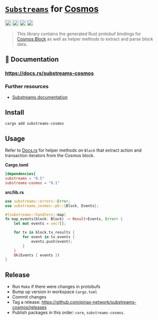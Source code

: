 # [`Substreams`](https://substreams.streamingfast.io/) for [**Cosmos**](https://cosmos.network/)

[<img alt="github" src="https://img.shields.io/badge/Github-substreams.cosmos-8da0cb?style=for-the-badge&logo=github" height="20">](https://github.com/pinax-network/substreams-cosmos)
[<img alt="crates.io" src="https://img.shields.io/crates/v/substreams-cosmos.svg?style=for-the-badge&color=fc8d62&logo=rust" height="20">](https://crates.io/crates/substreams-cosmos)
[<img alt="docs.rs" src="https://img.shields.io/badge/docs.rs-substreams.cosmos-66c2a5?style=for-the-badge&labelColor=555555&logo=docs.rs" height="20">](https://docs.rs/substreams-cosmos)
[<img alt="GitHub Workflow Status" src="https://img.shields.io/github/actions/workflow/status/pinax-network/substreams-cosmos/push.yml?branch=main&style=for-the-badge" height="20">](https://github.com/pinax-network/substreams-cosmos/actions?query=branch%3Amain)

> This library contains the generated Rust protobuf bindings for [Cosmos Block](https://buf.build/streamingfast/firehose-cosmos) as well as helper methods to extract and parse block data.

## 📖 Documentation

### <https://docs.rs/substreams-cosmos>

### Further resources

- [Substreams documentation](https://substreams.streamingfast.io)

## Install

```
cargo add substreams-cosmos
```

## Usage

Refer to [Docs.rs](https://docs.rs/substreams-cosmos/latest/substreams_cosmos/struct.Block.html#implementations) for helper methods on `Block` that extract action and transaction iterators from the Cosmos block.

**Cargo.toml**

```toml
[dependencies]
substreams = "0.5"
substreams-cosmos = "0.1"
```

**src/lib.rs**

```rust
use substreams::errors::Error;
use substreams_cosmos::pb::{Block, Events};

#[substreams::handlers::map]
fn map_events(block: Block) -> Result<Events, Error> {
    let mut events = vec![];

    for tx in block.tx_results {
        for event in tx.events {
            events.push(event);
        }
    }
    Ok(Events { events })
}
```

## Release

- Run `Make` if there were changes in protobufs
- Bump up version in workspace `Cargo.toml`
- Commit changes
- Tag a release: <https://github.com/pinax-network/substreams-cosmos/releases>
- Publish packages in this order: `core`, `substreams-cosmos`.
